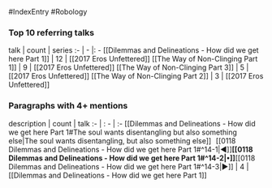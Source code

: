 #IndexEntry #Robology

### Top 10 referring talks
talk | count | series
:- | - |: -
[[Dilemmas and Delineations - How did we get here Part 1]] | 12 | [[2017 Eros Unfettered]]
[[The Way of Non-Clinging Part 1]] | 9 | [[2017 Eros Unfettered]]
[[The Way of Non-Clinging Part 3]] | 5 | [[2017 Eros Unfettered]]
[[The Way of Non-Clinging Part 2]] | 3 | [[2017 Eros Unfettered]]

### Paragraphs with 4+ mentions
description | count | talk
:- | : - | :-
[[Dilemmas and Delineations - How did we get here Part 1#The soul wants disentangling but also something else\|The soul wants disentangling, but also something else]] &nbsp;&nbsp;[[0118 Dilemmas and Delineations - How did we get here Part 1#^14-1\|◀]]**[[0118 Dilemmas and Delineations - How did we get here Part 1#^14-2\|•]]**[[0118 Dilemmas and Delineations - How did we get here Part 1#^14-3\|▶]] | 4 | [[Dilemmas and Delineations - How did we get here Part 1]]

